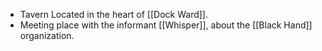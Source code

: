- Tavern Located in the heart of [[Dock Ward]].
- Meeting place with the informant [[Whisper]], about the [[Black Hand]] organization.